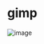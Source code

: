 # gimp

![image](https://user-images.githubusercontent.com/8966503/136666229-df7991a7-b0ff-4c98-8c27-caf91c3dfb57.png)
